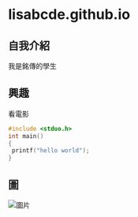 # lisabcde.github.io

 ## 自我介紹
 
 
 我是銘傳的學生
 
 
 ## 興趣
 
 
 看電影
 
 ```c
 #include <stduo.h>
 int main()
 {
  printf("hello world");
 }
 ```
 ## 圖
 
 
 ![圖片](https://handler.travel/wp-content/uploads/2020/06/Run-With-Kakao-Friends-HK-2020-kakao-friends-%E4%B8%BB%E9%A1%8C%E8%B7%91-1-1024x449.png)
 
